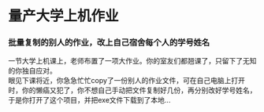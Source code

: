 # 量产大学上机作业
### 批量复制的别人的作业，改上自己宿舍每个人的学号姓名
一节大学上机课上，老师布置了一项大作业。你的室友们都翘课了，只留下了无知的你独自应对。  
眼见下课将近，你急急忙忙copy了一份别人的作业文件，可在自己电脑上打开时，你的懒癌又犯了，你不想自己手动把文件复制好几份，再分别改好学号姓名，于是你打开了这个项目，并把exe文件下载到了本地...
